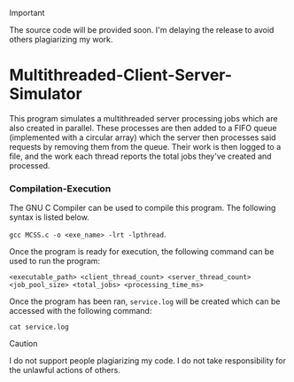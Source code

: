 > [!IMPORTANT]
The source code will be provided soon. I'm delaying the release to avoid others plagiarizing my work.

# Multithreaded-Client-Server-Simulator
This program simulates a multithreaded server processing jobs which are also created in parallel. These processes are then added to a FIFO queue (implemented with a circular array) which the server then processes said requests by removing them from the queue. Their work is then logged to a file, and the work each thread reports the total jobs they've created and processed.

### Compilation-Execution
The GNU C Compiler can be used to compile this program. The following syntax is listed below.

`gcc MCSS.c -o <exe_name> -lrt -lpthread`.

Once the program is ready for execution, the following command can be used to run the program:

`<executable_path> <client_thread_count> <server_thread_count> <job_pool_size> <total_jobs> <processing_time_ms>`

Once the program has been ran, `service.log` will be created which can be accessed with the following command:

`cat service.log`

> [!CAUTION]
> I do not support people plagiarizing my code. I do not take responsibility for the unlawful actions of others.
